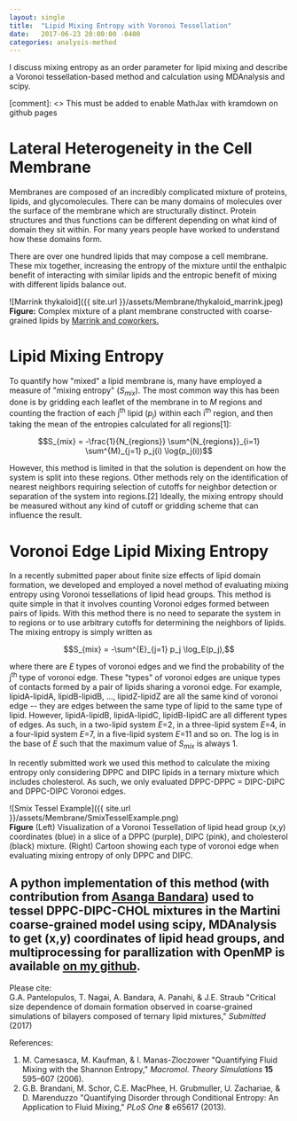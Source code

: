```yaml
---
layout: single
title:  "Lipid Mixing Entropy with Voronoi Tessellation"
date:   2017-06-23 20:00:00 -0400
categories: analysis-method
---
```


I discuss mixing entropy as an order parameter for lipid mixing and describe a Voronoi tessellation-based method and calculation using MDAnalysis and scipy.

[comment]: <> This must be added to enable MathJax with kramdown on github pages
<script type="text/javascript" async
  src="https://cdn.mathjax.org/mathjax/latest/MathJax.js?config=TeX-MML-AM_CHTML">
</script>

# Lateral Heterogeneity in the Cell Membrane

Membranes are composed of an incredibly complicated mixture of proteins, lipids, and glycomolecules. There can be many domains of molecules over the surface of the membrane which are structurally distinct. Protein structures and thus functions can be different depending on what kind of domain they sit within. For many years people have worked to understand how these domains form.

There are over one hundred lipids that may compose a cell membrane. These mix together, increasing the entropy of the mixture until the enthalpic benefit of interacting with similar lipids and the entropic benefit of mixing with different lipids balance out. 

![Marrink thykaloid]({{ site.url }}/assets/Membrane/thykaloid_marrink.jpeg)  
**Figure:** Complex mixture of a plant membrane constructed with coarse-grained lipids by [Marrink and coworkers.](http://cgmartini.nl/)


# Lipid Mixing Entropy

To quantify how "mixed" a lipid membrane is, many have employed a measure of "mixing entropy" (*S<sub>mix</sub>*). The most common way this has been done is by gridding each leaflet of the membrane in to *M*  regions and counting the fraction of each j<sup>th</sup> lipid (*p<sub>j</sub>*) within each i<sup>th</sup> region, and then taking the mean of the entropies calculated for all regions[1]:

$$S_{mix} = -\frac{1}{N_{regions}} \sum^{N_{regions}}_{i=1} \sum^{M}_{j=1} p_j(i) \log(p_j(i))$$

However, this method is limited in that the solution is dependent on how the system is split into these regions. Other methods rely on the identification of nearest neighbors requiring selection of cutoffs for neighbor detection or separation of the system into regions.[2] Ideally, the mixing entropy should be measured without any kind of cutoff or gridding scheme that can influence the result.

# Voronoi Edge Lipid Mixing Entropy

In a recently submitted paper about finite size effects of lipid domain formation, we developed and employed a novel method of evaluating mixing entropy using Voronoi tessellations of lipid head groups. This method is quite simple in that it involves counting Voronoi edges formed between pairs of lipids. With this method there is no need to separate the system in to regions or to use arbitrary cutoffs for determining the neighbors of lipids. The mixing entropy is simply written as

$$S_{mix} = -\sum^{E}_{j=1} p_j \log_E(p_j),$$

where there are *E* types of voronoi edges and we find the probability of the j<sup>th</sup> type of voronoi edge. These "types" of voronoi edges are unique types of contacts formed by a pair of lipids sharing a voronoi edge. For example, lipidA-lipidA, lipidB-lipidB, ..., lipidZ-lipidZ are all the same kind of voronoi edge -- they are edges between the same type of lipid to the same type of lipid. However, lipidA-lipidB, lipidA-lipidC, lipidB-lipidC are all different types of edges. As such, in a two-lipid system *E*=2, in a three-lipid system *E*=4, in a four-lipid system *E*=7, in a five-lipid system *E*=11 and so on. The log is in the base of *E* such that the maximum value of *S<sub>mix</sub>* is always 1.

In recently submitted work we used this method to calculate the mixing entropy only considering DPPC and DIPC lipids in a ternary mixture which includes cholesterol. As such, we only evaluated DPPC-DPPC = DIPC-DIPC and DPPC-DIPC Voronoi edges.

![Smix Tessel Example]({{ site.url }}/assets/Membrane/SmixTesselExample.png)  
**Figure** (Left) Visualization of a Voronoi Tessellation of lipid head group (x,y) coordinates (blue) in a slice of a  DPPC (purple), DIPC (pink), and cholesterol (black) mixture. (Right) Cartoon showing each type of voronoi edge when evaluating mixing entropy of only DPPC and DIPC.

A python implementation of this method (with contribution from [Asanga Bandara](https://scholar.google.com/citations?user=fdnxyPwAAAAJ&hl=en)) used to tessel DPPC-DIPC-CHOL mixtures in the Martini coarse-grained model using scipy, MDAnalysis to get (x,y) coordinates of lipid head groups, and multiprocessing for parallization with OpenMP is available [on my github](https://github.com/gpantel/MD_methods-and-analysis/blob/master/membrane_analysis/ternary_lipid_voronoi_edges.py).
-
Please cite:  
G.A. Pantelopulos, T. Nagai, A. Bandara, A. Panahi, & J.E. Straub "Critical size dependence of domain formation observed in coarse-grained simulations of bilayers composed of ternary lipid mixtures," *Submitted* (2017)

References:
1. M. Camesasca, M. Kaufman, & I. Manas-Zloczower "Quantifying Fluid Mixing with the Shannon Entropy," *Macromol. Theory Simulations* **15** 595–607 (2006).
2. G.B. Brandani, M. Schor, C.E. MacPhee, H. Grubmuller, U. Zachariae, & D. Marenduzzo  "Quantifying Disorder through Conditional Entropy: An Application to Fluid Mixing," *PLoS One* **8** e65617 (2013).
